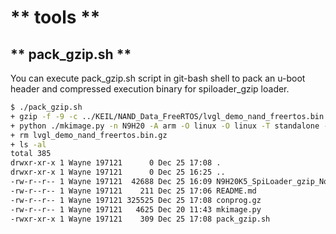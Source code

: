 # ** tools **

## ** pack_gzip.sh **

You can execute pack_gzip.sh script in git-bash shell to pack an u-boot header and compressed execution binary for spiloader_gzip loader.
```bash
$ ./pack_gzip.sh
+ gzip -f -9 -c ../KEIL/NAND_Data_FreeRTOS/lvgl_demo_nand_freertos.bin
+ python ./mkimage.py -n N9H20 -A arm -O linux -O linux -T standalone -C gzip -a 0 -e 0 -d lvgl_demo_nand_freertos.bin.gz conprog.gz
+ rm lvgl_demo_nand_freertos.bin.gz
+ ls -al
total 385
drwxr-xr-x 1 Wayne 197121      0 Dec 25 17:08 .
drwxr-xr-x 1 Wayne 197121      0 Dec 25 16:25 ..
-rw-r--r-- 1 Wayne 197121  42688 Dec 25 16:09 N9H20K5_SpiLoader_gzip_NoLCM_1225.bin
-rw-r--r-- 1 Wayne 197121    211 Dec 25 17:06 README.md
-rw-r--r-- 1 Wayne 197121 325525 Dec 25 17:08 conprog.gz
-rw-r--r-- 1 Wayne 197121   4625 Dec 20 11:43 mkimage.py
-rwxr-xr-x 1 Wayne 197121    309 Dec 25 17:08 pack_gzip.sh
```
